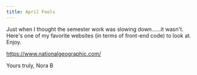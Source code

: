 ```yaml
---
title: April Fools
---
```


Just when I thought the semester work was slowing down......it wasn't. Here's one of my favorite websites (in terms of front-end code) to look at. Enjoy.

https://www.nationalgeographic.com/

Yours truly,
Nora B
